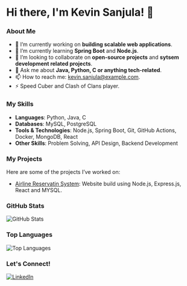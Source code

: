 # Hi there, I'm Kevin Sanjula! 👋

### About Me
- 🔭 I’m currently working on **building scalable web applications**.
- 🌱 I’m currently learning **Spring Boot** and **Node.js**.
- 👯 I’m looking to collaborate on **open-source projects** and **sytsem development related projects**.
- 💬 Ask me about **Java, Python, C or anything tech-related**.
- 📫 How to reach me: [kevin.sanjula@example.com](mailto:kevin.sanjula@example.com).
- ⚡ Speed Cuber and Clash of Clans player.

### My Skills
- **Languages**: Python, Java, C
- **Databases**: MySQL, PostgreSQL
- **Tools & Technologies**: Node.js, Spring Boot, Git, GitHub Actions, Docker, MongoDB, React
- **Other Skills**: Problem Solving, API Design, Backend Development

### My Projects
Here are some of the projects I’ve worked on:
- [Airline Reservatin System](https://github.com/De-Silva-Madhushankha/Airline-Reservation-System): Website build using Node.js, Express.js, React and MYSQL.

### GitHub Stats
![GitHub Stats](https://github-readme-stats.vercel.app/api?username=Ke-vin-S&show_icons=true&theme=swift)

### Top Languages
![Top Languages](https://github-readme-stats.vercel.app/api/top-langs/?username=Ke-vin-S&layout=compact&theme=swift)

### Let's Connect!
[![LinkedIn](https://img.shields.io/badge/LinkedIn-0077B5?style=for-the-badge&logo=linkedin&logoColor=white)](https://www.linkedin.com/in/kevin-sanjula-2480a2342)
